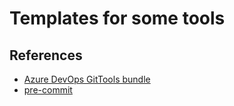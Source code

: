# Templates for some tools

## References

* [Azure DevOps GitTools bundle](https://marketplace.visualstudio.com/items?itemName=gittools.gittools)
* [pre-commit](https://pre-commit.com/)
